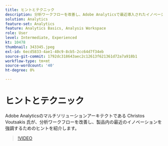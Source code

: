 ```yaml
---
title: ヒントとテクニック
description: 分析ワークフローを改善し、Adobe Analyticsで最近導入されたイノベーションを強調するためのヒント
solution: Analytics
feature-set: Analytics
feature: Analytics Basics, Analysis Workspace
role: User
level: Intermediate, Experienced
kt: 10478
thumbnail: 343345.jpeg
exl-id: 6ecd5833-4ae1-40c9-8cb5-2cc64d7f34eb
source-git-commit: 1792dc318643aec2c12613f621361d72a7a918b1
workflow-type: tm+mt
source-wordcount: '40'
ht-degree: 0%

---
```


# ヒントとテクニック

Adobe Analyticsのマルチソリューションアーキテクトである Christos Voutsakis 氏が、分析ワークフローを改善し、製品内の最近のイノベーションを強調するためのヒントを紹介します。

>[!VIDEO](https://video.tv.adobe.com/v/343345/?quality=12&learn=on)

